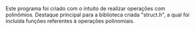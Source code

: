Este programa foi criado com o intuito de realizar operações com polinômios. Destaque principal para a biblioteca criada "struct.h", a qual foi incluída funções referentes à operações polinomiais.